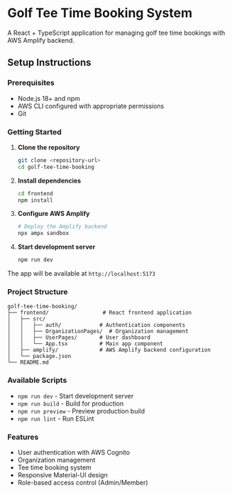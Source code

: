 # Golf Tee Time Booking System

A React + TypeScript application for managing golf tee time bookings with AWS Amplify backend.

## Setup Instructions

### Prerequisites
- Node.js 18+ and npm
- AWS CLI configured with appropriate permissions
- Git

### Getting Started

1. **Clone the repository**
   ```bash
   git clone <repository-url>
   cd golf-tee-time-booking
   ```

2. **Install dependencies**
   ```bash
   cd frontend
   npm install
   ```

3. **Configure AWS Amplify**
   ```bash
   # Deploy the Amplify backend
   npx ampx sandbox
   ```

4. **Start development server**
   ```bash
   npm run dev
   ```

The app will be available at `http://localhost:5173`

### Project Structure

```
golf-tee-time-booking/
├── frontend/                 # React frontend application
│   ├── src/
│   │   ├── auth/            # Authentication components
│   │   ├── OrganizationPages/  # Organization management
│   │   ├── UserPages/       # User dashboard
│   │   └── App.tsx          # Main app component
│   ├── amplify/             # AWS Amplify backend configuration
│   └── package.json
└── README.md
```

### Available Scripts

- `npm run dev` - Start development server
- `npm run build` - Build for production
- `npm run preview` - Preview production build
- `npm run lint` - Run ESLint

### Features

- User authentication with AWS Cognito
- Organization management
- Tee time booking system
- Responsive Material-UI design
- Role-based access control (Admin/Member)